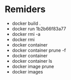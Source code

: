 # Remiders
- docker build .
- docker run 1b2b66f83a77
- docker rmi -a 
- docker rmi 
- docker container 
- docker container prune -f
- docker container 
- docker container ls
- docker image prune 
- docker images
